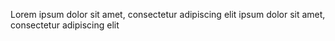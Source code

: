 Lorem ipsum dolor sit amet, consectetur adipiscing elit ipsum dolor sit amet, consectetur adipiscing elit